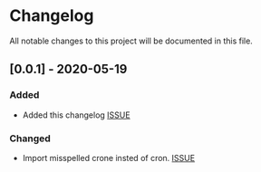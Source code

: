 # Changelog
All notable changes to this project will be documented in this file.

## [0.0.1] - 2020-05-19

### Added
- Added this changelog [ISSUE](https://github.com/wrzonki/deno-cron/issues/1)

### Changed
- Import misspelled crone insted of cron. [ISSUE](https://github.com/wrzonki/deno-cron/issues/1)

